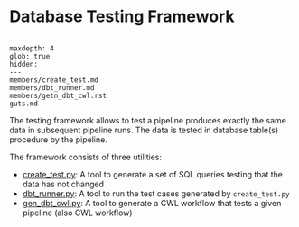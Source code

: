 # Database Testing Framework

```{toctree}
---
maxdepth: 4
glob: true
hidden: 
---
members/create_test.md
members/dbt_runner.md
members/getn_dbt_cwl.rst
guts.md
```


The testing framework allows to test a pipeline produces
exactly the same data in subsequent pipeline runs. The data is
tested in database table(s) procedure by the pipeline.


The framework consists of three utilities:

* [create_test.py](members/create_test.rst): A tool to generate a set of SQL queries
    testing that the data has not changed
* [dbt_runner.py](members/dbt_runner.rst): A tool to run the test cases generated
    by `create_test.py`
* [gen_dbt_cwl.py](members/gen_dbt_cwl): A tool to generate a CWL workflow
    that tests a given pipeline (also CWL workflow)
